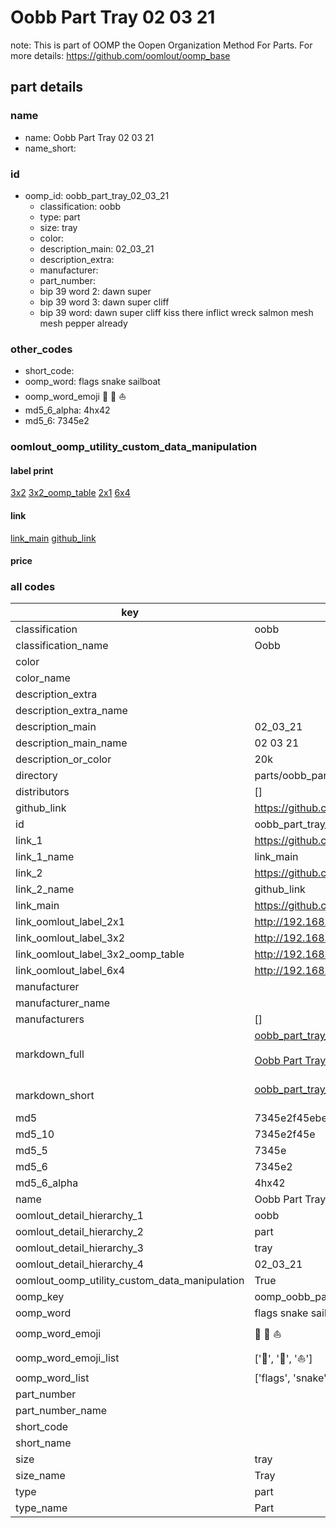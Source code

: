 # Oobb Part Tray 02 03 21  

note: This is part of OOMP the Oopen Organization Method For Parts. For more details: https://github.com/oomlout/oomp_base

##  part details





### name
* name: Oobb Part Tray 02 03 21
* name_short: 
### id
* oomp_id: oobb_part_tray_02_03_21
  * classification: oobb
  * type: part
  * size: tray
  * color: 
  * description_main: 02_03_21
  * description_extra: 
  * manufacturer: 
  * part_number: 
  * bip 39 word 2: dawn super
  * bip 39 word 3: dawn super cliff
  * bip 39 word: dawn super cliff kiss there inflict wreck salmon mesh mesh pepper already

### other_codes
* short_code: 
* oomp_word: flags snake sailboat
* oomp_word_emoji :flags: :snake: :sailboat:
* md5_6_alpha: 4hx42
* md5_6: 7345e2






### oomlout_oomp_utility_custom_data_manipulation
#### label print
[3x2](http://192.168.1.245:1112/?label=oomp%204hx42)
[3x2_oomp_table](http://192.168.1.107:1112/?label=oomp%204hx42)
[2x1](http://192.168.1.242:1112/?label=oomp%204hx42)
[6x4](http://192.168.1.55:1112/?label=oomp%204hx42)    

#### link

[link_main](https://github.com/oomlout/oomlout_oomp_current_version_messy/tree/main/parts/oobb_part_tray_02_03_21) [github_link](https://github.com/oomlout/oomlout_oomp_part_src/tree/main/parts/oobb_part_tray_02_03_21)                             

#### price







### all codes 
| key | value |  
| --- | --- |  
| classification | oobb |  
| classification_name | Oobb |  
| color |  |  
| color_name |  |  
| description_extra |  |  
| description_extra_name |  |  
| description_main | 02_03_21 |  
| description_main_name | 02 03 21 |  
| description_or_color | 20k |  
| directory | parts/oobb_part_tray_02_03_21 |  
| distributors | [] |  
| github_link | https://github.com/oomlout/oomlout_oomp_part_src/tree/main/parts/oobb_part_tray_02_03_21 |  
| id | oobb_part_tray_02_03_21 |  
| link_1 | https://github.com/oomlout/oomlout_oomp_current_version_messy/tree/main/parts/oobb_part_tray_02_03_21 |  
| link_1_name | link_main |  
| link_2 | https://github.com/oomlout/oomlout_oomp_part_src/tree/main/parts/oobb_part_tray_02_03_21 |  
| link_2_name | github_link |  
| link_main | https://github.com/oomlout/oomlout_oomp_current_version_messy/tree/main/parts/oobb_part_tray_02_03_21 |  
| link_oomlout_label_2x1 | http://192.168.1.242:1112/?label=oomp%204hx42 |  
| link_oomlout_label_3x2 | http://192.168.1.245:1112/?label=oomp%204hx42 |  
| link_oomlout_label_3x2_oomp_table | http://192.168.1.107:1112/?label=oomp%204hx42 |  
| link_oomlout_label_6x4 | http://192.168.1.55:1112/?label=oomp%204hx42 |  
| manufacturer |  |  
| manufacturer_name |  |  
| manufacturers | [] |  
| markdown_full | [oobb_part_tray_02_03_21](https://github.com/oomlout/oomlout_oomp_current_version_messy/tree/main/parts/oobb_part_tray_02_03_21)<br>[](https://github.com/oomlout/oomlout_oomp_current_version_messy/tree/main/parts/oobb_part_tray_02_03_21)<br>[Oobb Part Tray 02 03 21](https://github.com/oomlout/oomlout_oomp_current_version_messy/tree/main/parts/oobb_part_tray_02_03_21)<br><br> |  
| markdown_short | [oobb_part_tray_02_03_21](https://github.com/oomlout/oomlout_oomp_current_version_messy/tree/main/parts/oobb_part_tray_02_03_21)<br><br> |  
| md5 | 7345e2f45ebe7fc5cdf037ac55f669bf |  
| md5_10 | 7345e2f45e |  
| md5_5 | 7345e |  
| md5_6 | 7345e2 |  
| md5_6_alpha | 4hx42 |  
| name | Oobb Part Tray 02 03 21 |  
| oomlout_detail_hierarchy_1 | oobb |  
| oomlout_detail_hierarchy_2 | part |  
| oomlout_detail_hierarchy_3 | tray |  
| oomlout_detail_hierarchy_4 | 02_03_21 |  
| oomlout_oomp_utility_custom_data_manipulation | True |  
| oomp_key | oomp_oobb_part_tray_02_03_21 |  
| oomp_word | flags snake sailboat |  
| oomp_word_emoji | :flags: :snake: :sailboat: |  
| oomp_word_emoji_list | [':flags:', ':snake:', ':sailboat:'] |  
| oomp_word_list | ['flags', 'snake', 'sailboat'] |  
| part_number |  |  
| part_number_name |  |  
| short_code |  |  
| short_name |  |  
| size | tray |  
| size_name | Tray |  
| type | part |  
| type_name | Part |  
